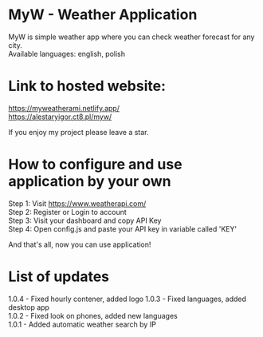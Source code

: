 # MyW - Weather Application

MyW is simple weather app where you can check weather forecast for any city. <br>
Available languages: english, polish <br>

# Link to hosted website:

https://myweatherami.netlify.app/ <br>
https://alestaryigor.ct8.pl/myw/ <br>

If you enjoy my project please leave a star.

# How to configure and use application by your own

Step 1: Visit https://www.weatherapi.com/ <br>
Step 2: Register or Login to account <br>
Step 3: Visit your dashboard and copy API Key <br>
Step 4: Open config.js and paste your API key in variable called 'KEY' <br>

And that's all, now you can use application!

# List of updates
1.0.4 - Fixed hourly contener, added logo
1.0.3 - Fixed languages, added desktop app <br>
1.0.2 - Fixed look on phones, added new languages <br>
1.0.1 - Added automatic weather search by IP
